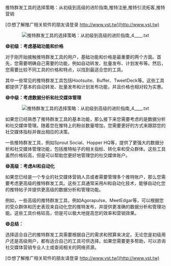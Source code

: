 推特群发工具的选择策略：从初级到高级的进阶指南,推特注册,推特引流拓客,推特营销

[😍想了解推广相关软件的朋友请登录 http://www.vst.tw](http://www.vst.tw)

 <center><img src="https://vst.tw/MP4/tuiguang/png/2.png" alt="推特群发工具的选择策略：从初级到高级的进阶指南_4____.txt"></center>

**😄初级：考虑基础功能和价格**

对于刚开始接触推特群发工具的用户，基础功能和价格是最重要的两个方面。首先，您需要明确自己需要的功能，例如自动转发、批量发布、计划发布等。然后，您需要比较不同工具的价格和特点，以找到最适合您的工具。

其中一些常见的推特群发工具包括Hootsuite、Buffer、TweetDeck等。这些工具都提供了基本的自动转发、批量发布和计划发布功能，并且价格也相对较为实惠。

**😄中级：考虑数据分析和社交媒体管理**

 <center><img src="https://vst.tw/MP4/tuiguang/png/7.png" alt="推特群发工具的选择策略：从初级到高级的进阶指南_4____.txt"></center>

如果您已经熟悉了推特群发工具的基本功能，那么接下来您需要考虑的是数据分析和社交媒体管理。随着您在推特上的粉丝数量增加，您需要更好的方式来跟踪您的社交媒体指标并做出相应的决策。

一些推特群发工具，例如Sprout Social、Hopper HQ等，提供了更强大的数据分析和社交媒体管理功能，包括推特帖子的相关指标、转化率和受众群体。这些工具虽然价格较高，但是可以帮助您更好地管理您的社交媒体账户。

**😄高级：考虑AI和自动化**

如果您已经是一个专业的社交媒体营销人员或者需要管理多个推特账户，那么您需要考虑更高级的推特群发工具。这些工具通常采用AI和自动化技术，能够自动化您的推特帖子并提供更高级的数据分析和管理功能。

例如，一些高级的推特群发工具，例如Agorapulse、MeetEdgar等，可以根据您的受众群体和历史表现来自动化您的推特发布，并提供更准确的数据分析和管理功能。这些工具价格较高，但是可以极大地提高您的效率和营销效果。

**😄总结：**

选择适合自己的推特群发工具需要根据自己的需求和预算来决定。无论您是初级用户还是高级用户，都有适合自己的工具可供选择。如果您需要更多帮助，可以咨询社交媒体营销专业人士或查阅相关的网络资源。

[😍想了解推广相关软件的朋友请登录 http://www.vst.tw](http://www.vst.tw)



